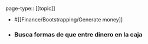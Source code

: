 page-type:: [[topic]]

- #[[Finance/Bootstrapping/Generate money]]

- ### Busca formas de que entre dinero en la caja



